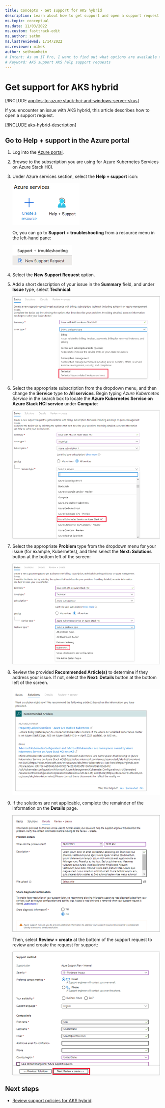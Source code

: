 ```yaml
---
title: Concepts - Get support for AKS hybrid
description: Learn about how to get support and open a support request for AKS hybrid.
ms.topic: conceptual
ms.date: 11/03/2022
ms.custom: fasttrack-edit
ms.author: sethm 
ms.lastreviewed: 1/14/2022
ms.reviewer: mikek
author: sethmanheim
# Intent: As an IT Pro, I want to find out what options are available to get help and support, such as creating a ticket.
# Keyword: AKS support AKS help support requests
---
```


# Get support for AKS hybrid

[!INCLUDE [applies-to-azure stack-hci-and-windows-server-skus](includes/aks-hci-applies-to-skus/aks-hybrid-applies-to-azure-stack-hci-windows-server-sku.md)]

If you encounter an issue with AKS hybrid, this article describes how to open a support request.

[!INCLUDE [aks-hybrid-description](includes/aks-hybrid-description.md)]

## Go to Help + support in the Azure portal

1. Log into the [Azure portal](https://portal.azure.com).
2. Browse to the subscription you are using for Azure Kubernetes Services on Azure Stack HCI.
3. Under Azure services section, select the **Help + support** icon:

    ![Screenshot of the Azure portal Help and Support icon.](media/support/help-support-icon.png)

   Or, you can go to **Support + troubleshooting** from a resource menu in the left-hand pane:

    ![Screenshot of the Azure portal Help and Support sidebar.](media/support/new-support-request-sidebar.png)

4. Select the **New Support Request** option.
 
5. Add a short description of your issue in the **Summary** field, and under **Issue** type, select **Technical**:

    ![Screenshot showing how to add a description of a technical issue on the Basics tab of a support request.](media/support/basics-page.png)
 
6. Select the appropriate subscription from the dropdown menu, and then change the **Service** type to **All services**. Begin typing _Azure Kubernetes Service_ in the search box to locate the **Azure Kubernetes Service on Azure Stack HCI service**<!--Will this option label change for AKS hybrid?--> under **Compute**:

    ![Screenshot of the Basics pane for a support request with the AKS on Azure Stack HCI product selected.](media/support/basic-select-service.png)
 
7. Select the appropriate **Problem** type from the dropdown menu for your issue (for example, Kubernetes), and then select the **Next: Solutions** button at the bottom left of the screen:

    ![Screenshot showing how to select the Kubernetes problem type on the Basics tab for a support request.](media/support/basics-problem-type.png)

8. Review the provided **Recommended Article(s)** to determine if they address your issue. If not, select the **Next: Details** button at the bottom left of the screen. 

    ![Screenshot showing Recommended Articles on the Solutions tab for a support request.](media/support/solutions-page.png)

9. If the solutions are not applicable, complete the remainder of the information on the **Details** page.

    ![Screenshot showing the Details tab for a support request.](media/support/service-request-details.png)

    Then, select **Review + create** at the bottom of the support request to review and create the request for support:

    ![Screenshot showing the Support Method summary for a support request. The Review Plus Create button is highlighted.](media/support/service-request-support-method.png)

## Next steps

- [Review support policies for AKS hybrid](./support-policies.md).